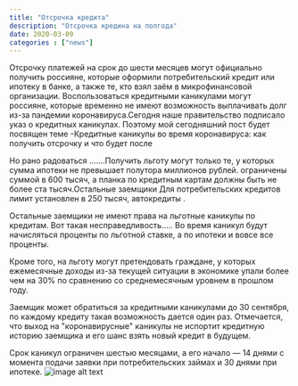 ```yaml
---
title: "Отсрочка кредита"
description: "Отсрочка кредина на полгода"
date: 2020-03-09
categories : ["news"]
---
```


Отсрочку платежей на срок до шести месяцев могут официально получить россияне, которые оформили потребительский кредит или ипотеку в банке, а также те, кто взял заём в микрофинансовой организации. Воспользоваться кредитными каникулами могут россияне, которые временно не имеют возможность выплачивать долг из-за пандемии коронавируса.Сегодня наше правительство подписало указ о кредитных каникулах. Поэтому мой сегодняшний пост будет посвящен теме -Кредитные каникулы во время коронавируса: как получить отсрочку и что будет после

 Но рано радоваться …….Получить льготу могут только те, у которых сумма ипотеки не превышает полутора миллионов рублей. ограничены суммой в 600 тысяч, а планка по кредитным картам должны быть не более ста тысяч.Остальные заемщики Для потребительских кредитов лимит установлен в 250 тысяч, автокредиты .

Остальные заемщики не имеют права на льготные каникулы по кредитам. Вот такая несправедливость….. Во время каникул будут начисляться проценты по льготной ставке, а по ипотеки и вовсе все проценты. 

Кроме того, на льготу могут претендовать граждане, у которых ежемесячные доходы из-за текущей ситуации в экономике упали более чем на 30% по сравнению со среднемесячным уровнем в прошлом году.

Заемщик может обратиться за кредитными каникулами до 30 сентября, по каждому кредиту такая возможность дается один раз. Отмечается, что выход на "коронавирусные" каникулы не испортит кредитную историю заемщика и его шанс взять новый кредит в будущем.

Срок каникул ограничен шестью месяцами, а его начало — 14 днями с момента подачи заявки при потребительских займах и 30 днями при ипотеке.
![image alt text](/img/c3b-m.png)
